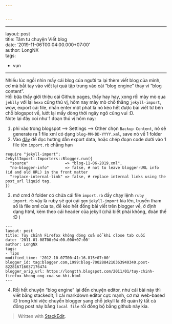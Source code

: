 ```yaml
---


---
```


<hr>
<p>layout: post<br>
title: Tâm tư chuyện Viết blog<br>
date: ‘2019-11-06T00:04:00.000+07:00’<br>
author: LongNX<br>
tags:</p>
<ul>
<li>vụn</li>
</ul>
<hr>
<p>Nhiều lúc ngồi nhìn mấy cái blog của người ta lại thèm viết blog của mình, cơ mà bắt tay vào viết lại quá tập trung vào cái “blog engine” thay vì “blog content”.<br>
Hồi bữa thấy giới thiệu cái Github pages, thấy hay hay, xong rồi mày mò qua <code>jeklly</code> với lại <code>hexo</code> cũng thú vị, hôm nay mày mò chỗ thằng <code>jekyll-import</code>, wow, export cái file, nhấn enter một phát là nó kéo hết được bài viết từ bên chỗ blogspot về, lướt lại mấy dòng thời ngây ngô cũng vui :D.<br>
Note lại đây coi như 1 đoạn thú vị hôm nay:</p>
<ol>
<li>phi vào trong blogspot --&gt; Settings --&gt; Other chọn <code>Backup Content</code>, nó sẽ generate ra 1 file xml có dạng <code>blog-MM-DD-YYYY.xml</code>, save nó về 1 folder</li>
<li>Vào <a href="%5Bhttps://import.jekyllrb.com/docs/blogger/%5D(https://import.jekyllrb.com/docs/blogger/)">đây</a> để đọc hướng dẫn export data, hoặc chép đoạn code dưới vào 1 file tên <code>import.rb</code> chẳng hạn</li>
</ol>
<pre class=" language-ruby"><code class="prism  language-ruby"><span class="token keyword">require</span> <span class="token string">"jekyll-import"</span><span class="token punctuation">;</span>
<span class="token constant">JekyllImport</span><span class="token punctuation">:</span><span class="token symbol">:Importers</span><span class="token punctuation">:</span><span class="token symbol">:Blogger</span><span class="token punctuation">.</span><span class="token function">run</span><span class="token punctuation">(</span><span class="token punctuation">{</span>
  <span class="token string">"source"</span>                <span class="token operator">=</span><span class="token operator">&gt;</span> <span class="token string">"blog-11-06-2019.xml"</span><span class="token punctuation">,</span>
  <span class="token string">"no-blogger-info"</span>       <span class="token operator">=</span><span class="token operator">&gt;</span> <span class="token keyword">false</span><span class="token punctuation">,</span> <span class="token comment"># not to leave blogger-URL info (id and old URL) in the front matter</span>
  <span class="token string">"replace-internal-link"</span> <span class="token operator">=</span><span class="token operator">&gt;</span> <span class="token keyword">false</span><span class="token punctuation">,</span> <span class="token comment"># replace internal links using the post_url liquid tag.</span>
<span class="token punctuation">}</span><span class="token punctuation">)</span>
</code></pre>
<ol start="3">
<li>mở cmd ở folder có chứa cái file <code>import.rb</code> đấy chạy lệnh <code>ruby import.rb</code> vậy là ruby sẽ gọi cái <code>gem</code> <code>jekyll-import</code> kia lên, truyền tham số là file xml của ta, để kéo hết đống bài viết trên blogger về, ở định dạng html, kèm theo cái header của jekyll (chả biết phải không, đoán thế :D )</li>
</ol>
<pre class=" language-yaml"><code class="prism  language-yaml"><span class="token punctuation">---</span>
<span class="token key atrule">layout</span><span class="token punctuation">:</span> post
<span class="token key atrule">title</span><span class="token punctuation">:</span> Tùy chỉnh Firefox không đóng cửa sổ khi close tab cuối
<span class="token key atrule">date</span><span class="token punctuation">:</span> <span class="token string">'2011-01-08T00:04:00.000+07:00'</span>
<span class="token key atrule">author</span><span class="token punctuation">:</span> LongNX
<span class="token key atrule">tags</span><span class="token punctuation">:</span>
<span class="token punctuation">-</span> Tips
<span class="token key atrule">modified_time</span><span class="token punctuation">:</span> <span class="token string">'2012-10-07T00:41:16.815+07:00'</span>
<span class="token key atrule">blogger_id</span><span class="token punctuation">:</span> tag<span class="token punctuation">:</span>blogger.com<span class="token punctuation">,</span>1999<span class="token punctuation">:</span>blog<span class="token punctuation">-</span>7002884210363940340.post<span class="token punctuation">-</span><span class="token number">822816716037176474</span>
<span class="token key atrule">blogger_orig_url</span><span class="token punctuation">:</span> https<span class="token punctuation">:</span>//longtth.blogspot.com/2011/01/tuy<span class="token punctuation">-</span>chinh<span class="token punctuation">-</span>firefox<span class="token punctuation">-</span>khong<span class="token punctuation">-</span>ong<span class="token punctuation">-</span>cua<span class="token punctuation">-</span>so<span class="token punctuation">-</span>khi.html
<span class="token punctuation">---</span>
</code></pre>
<ol start="4">
<li>Rồi hết chuyện “blog engine” lại đến chuyện editor, như cái bài này thì viết bằng stackedit, 1 cái markdown editor cực mạnh, cơ mà web-based :D trong khi việc chuyển blogger sang chỗ jekyll là để quản lý tất cả đống post này bằng <code>local file</code> rồi đồng bộ bằng github này kia.</li>
</ol>
<blockquote>
<p>Written with <a href="https://stackedit.io/">StackEdit</a>.</p>
</blockquote>

